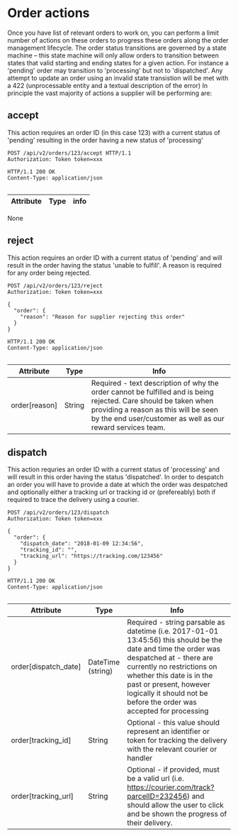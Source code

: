 # Order actions

Once you have list of relevant orders to work on, you can perform a limit number of actions on these orders to progress these orders along the order management lifecycle. The order status transitions are governed by a state machine – this state machine will only allow orders to transition between states that valid starting and ending states for a given action. For instance a 'pending' order may transition to 'processing' but not to 'dispatched'.
Any attempt to update an order using an invalid state transistion will be met with a 422 (unprocessable entity and a textual description of the error)
In principle the vast majority of actions a supplier will be performing are:

## accept

This action requires an order ID (in this case 123) with a current status of 'pending' resulting in the order having a new status of
'processing'

```
POST /api/v2/orders/123/accept HTTP/1.1
Authorization: Token token=xxx
```

```
HTTP/1.1 200 OK
Content-Type: application/json


```

Attribute | Type | info
--------- | ---- | ----
None

## reject

This action requires an order ID with a current status of 'pending'  and will result in the order having the status 'unable to fulfill'. A reason is required for any order being rejected.

```
POST /api/v2/orders/123/reject
Authorization: Token token=xxx

{
  "order": {
    "reason": "Reason for supplier rejecting this order"
  }
}
```

```
HTTP/1.1 200 OK
Content-Type: application/json


```

Attribute | Type | Info
--------- | ---- | ----
order\[reason\] | String | Required - text description of why the order cannot be fulfilled and is being rejected. Care should be taken when providing a reason as this will be seen by the end user/customer as well as our reward services team.

## dispatch

This action requries an order ID with a current status of 'processing' and will result in this order having the status 'dispatched'. In order to despatch an order you will have to provide a date at which the order was despatched and optionally either a tracking url or tracking id or (prefereably) both if required to trace the delivery using a courier.

```
POST /api/v2/orders/123/dispatch
Authorization: Token token=xxx

{
  "order": {
    "dispatch_date": "2018-01-09 12:34:56",
    "tracking_id": "",
    "tracking_url": "https://tracking.com/123456"
  }
}
```

```
HTTP/1.1 200 OK
Content-Type: application/json


```

Attribute | Type | Info
--------- | ---- | ----
order\[dispatch_date\] | DateTime (string) | Required - string parsable as datetime (i.e. 2017-01-01 13:45:56) this should be the date and time the order was despatched at - there are currently no restrictions on whether this date is in the past or present, however logically it should not be before the order was accepted for processing
order\[tracking_id\] | String | Optional - this value should represent an identifier or token for tracking the delivery with the relevant courier or handler
order\[tracking_url\] | String | Optional - if provided, must be a valid url (i.e. https://courier.com/track?parcelID=232456) and should allow the user to click and be shown the progress of their delivery.

